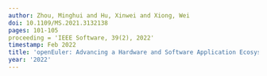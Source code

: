 ```yaml
---
author: Zhou, Minghui and Hu, Xinwei and Xiong, Wei
doi: 10.1109/MS.2021.3132138
pages: 101-105
proceeding = 'IEEE Software, 39(2), 2022'      
timestamp: Feb 2022
title: 'openEuler: Advancing a Hardware and Software Application Ecosystem'
year: '2022'
---
```

